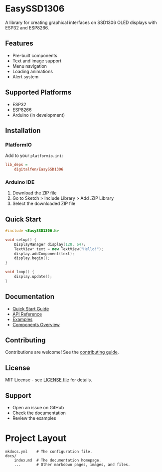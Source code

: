 # EasySSD1306

A library for creating graphical interfaces on SSD1306 OLED displays with ESP32 and ESP8266.

## Features

- Pre-built components
- Text and image support
- Menu navigation
- Loading animations
- Alert system

## Supported Platforms

- ESP32
- ESP8266
- Arduino (in development)

## Installation

### PlatformIO

Add to your `platformio.ini`:

```ini
lib_deps =
    digitalfen/EasySSD1306
```

### Arduino IDE

1. Download the ZIP file
2. Go to Sketch > Include Library > Add .ZIP Library
3. Select the downloaded ZIP file

## Quick Start

```cpp
#include <EasySSD1306.h>

void setup() {
    DisplayManager display(128, 64);
    TextView* text = new TextView("Hello!");
    display.addComponent(text);
    display.begin();
}

void loop() {
    display.update();
}
```

## Documentation

- [Quick Start Guide](quickstart.md)
- [API Reference](api-reference.md)
- [Examples](examples.md)
- [Components Overview](components/overview.md)

## Contributing

Contributions are welcome! See the [contributing guide](contributing.md).

## License

MIT License - see [LICENSE file](../LICENSE) for details.

## Support

- Open an issue on GitHub
- Check the documentation
- Review the examples

# Project Layout  

```plaintext
mkdocs.yml    # The configuration file.
docs/
    index.md  # The documentation homepage.
    ...       # Other markdown pages, images, and files.
